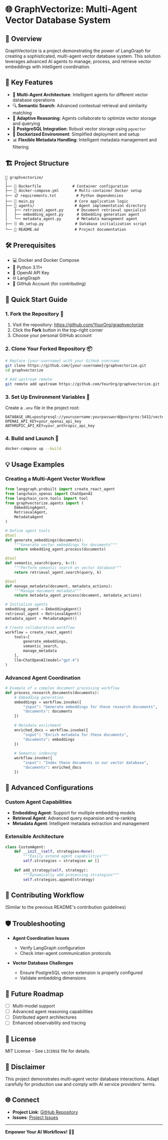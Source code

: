 # 🌐 GraphVectorize: Multi-Agent Vector Database System

## 📝 Overview

GraphVectorize is a project demonstrating the power of LangGraph for creating a sophisticated, multi-agent vector database system. This solution leverages advanced AI agents to manage, process, and retrieve vector embeddings with intelligent coordination.

## 🌟 Key Features

- 🤖 **Multi-Agent Architecture**: Intelligent agents for different vector database operations
- 🔍 **Semantic Search**: Advanced contextual retrieval and similarity matching
- 🧠 **Adaptive Reasoning**: Agents collaborate to optimize vector storage and querying
- 🐘 **PostgreSQL Integration**: Robust vector storage using `pgvector`
- 🐳 **Dockerized Environment**: Simplified deployment and setup
- 📊 **Flexible Metadata Handling**: Intelligent metadata management and filtering

## 🏗️ Project Structure

```
📁 graphvectorize/
│
├── 🐳 Dockerfile              # Container configuration
├── 📝 docker-compose.yml       # Multi-container Docker setup
├── 📋 requirements.txt         # Python dependencies
├── 🐍 main.py                  # Core application logic
├── 🤖 agents/                  # Agent implementation directory
│   ├── retrieval_agent.py      # Document retrieval specialist
│   ├── embedding_agent.py      # Embedding generation agent
│   └── metadata_agent.py       # Metadata management agent
├── 🗄️ db_setup.py              # Database initialization script
└── 📖 README.md                # Project documentation
```

## 🛠️ Prerequisites

- 💻 Docker and Docker Compose
- 🐍 Python 3.11+
- 🔑 OpenAI API Key
- 🌐 LangGraph
- 🐙 GitHub Account (for contributing)

## 🚀 Quick Start Guide

### 1. Fork the Repository 🍴

1. Visit the repository: https://github.com/YourOrg/graphvectorize
2. Click the **Fork** button in the top-right corner
3. Choose your personal GitHub account

### 2. Clone Your Forked Repository 📦

```bash
# Replace {your-username} with your GitHub username
git clone https://github.com/{your-username}/graphvectorize.git
cd graphvectorize

# Add upstream remote
git remote add upstream https://github.com/YourOrg/graphvectorize.git
```

### 3. Set Up Environment Variables 🔧

Create a `.env` file in the project root:

```env
DATABASE_URL=postgresql://yourusername:yourpassword@postgres:5432/vectordb
OPENAI_API_KEY=your_openai_api_key
ANTHROPIC_API_KEY=your_anthropic_api_key
```

### 4. Build and Launch 🚢

```bash
docker-compose up --build
```

## 💡 Usage Examples

### Creating a Multi-Agent Vector Workflow

```python
from langgraph.prebuilt import create_react_agent
from langchain_openai import ChatOpenAI
from langchain_core.tools import tool
from graphvectorize.agents import (
    EmbeddingAgent, 
    RetrievalAgent, 
    MetadataAgent
)

# Define agent tools
@tool
def generate_embeddings(documents):
    """Generate vector embeddings for documents"""
    return embedding_agent.process(documents)

@tool
def semantic_search(query, k=3):
    """Perform semantic search on vector database"""
    return retrieval_agent.search(query, k)

@tool
def manage_metadata(document, metadata_actions):
    """Manage document metadata"""
    return metadata_agent.process(document, metadata_actions)

# Initialize agents
embedding_agent = EmbeddingAgent()
retrieval_agent = RetrievalAgent()
metadata_agent = MetadataAgent()

# Create collaborative workflow
workflow = create_react_agent(
    tools=[
        generate_embeddings, 
        semantic_search, 
        manage_metadata
    ],
    llm=ChatOpenAI(model="gpt-4")
)
```

### Advanced Agent Coordination

```python
# Example of a complex document processing workflow
def process_research_documents(documents):
    # Embedding generation
    embeddings = workflow.invoke({
        "input": "Generate embeddings for these research documents",
        "documents": documents
    })
    
    # Metadata enrichment
    enriched_docs = workflow.invoke({
        "input": "Enrich metadata for these documents",
        "documents": embeddings
    })
    
    # Semantic indexing
    workflow.invoke({
        "input": "Index these documents in our vector database",
        "documents": enriched_docs
    })
```

## 🔬 Advanced Configurations

### Custom Agent Capabilities

- **Embedding Agent**: Support for multiple embedding models
- **Retrieval Agent**: Advanced query expansion and re-ranking
- **Metadata Agent**: Intelligent metadata extraction and management

### Extensible Architecture

```python
class CustomAgent:
    def __init__(self, strategies=None):
        """Easily extend agent capabilities"""
        self.strategies = strategies or []
    
    def add_strategy(self, strategy):
        """Dynamically add processing strategies"""
        self.strategies.append(strategy)
```

## 🤝 Contributing Workflow

(Similar to the previous README's contribution guidelines)

## 🛡️ Troubleshooting

- **Agent Coordination Issues**
  - Verify LangGraph configuration
  - Check inter-agent communication protocols

- **Vector Database Challenges**
  - Ensure PostgreSQL vector extension is properly configured
  - Validate embedding dimensions

## 🚀 Future Roadmap

- [ ] Multi-model support
- [ ] Advanced agent reasoning capabilities
- [ ] Distributed agent architectures
- [ ] Enhanced observability and tracing

## 📜 License

MIT License - See `LICENSE` file for details.

## 💌 Disclaimer

This project demonstrates multi-agent vector database interactions. Adapt carefully for production use and comply with AI service providers' terms.

## 🌐 Connect

- **Project Link**: [GitHub Repository](https://github.com/decagondev/graph-vectorize-starter)
- **Issues**: [Project Issues](https://github.com/decagondev/graph-vectorize-starter/issues)

---

**Empower Your AI Workflows!** 🚀🤖
